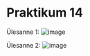 # Praktikum 14

Ülesanne 1: ![image](https://github.com/user-attachments/assets/6e17a99f-e078-4aca-9137-eadd1c76958a)

Ülesanne 2: ![image](https://github.com/user-attachments/assets/e57e0fe0-e3ff-4769-b8d8-8899c705e28b)
